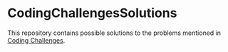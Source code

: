 # CodingChallengesSolutions

This repository contains possible solutions to the problems mentioned in [Coding Challenges](https://codingchallenges.fyi/challenges/intro).
